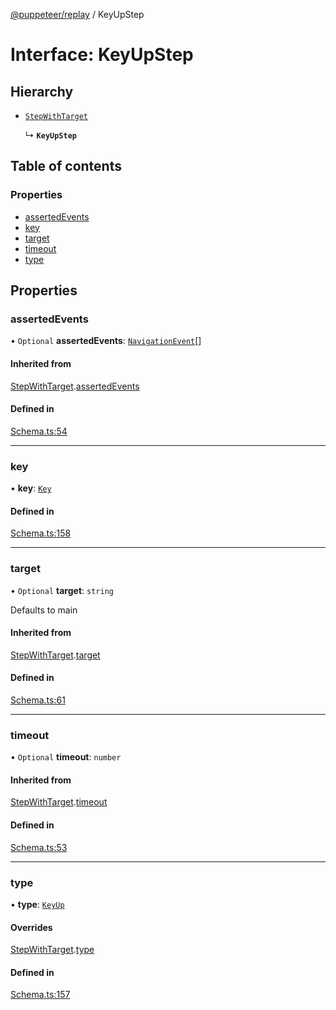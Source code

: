 [@puppeteer/replay](../README.md) / KeyUpStep

# Interface: KeyUpStep

## Hierarchy

- [`StepWithTarget`](Schema.StepWithTarget.md)

  ↳ **`KeyUpStep`**

## Table of contents

### Properties

- [assertedEvents](KeyUpStep.md#assertedevents)
- [key](KeyUpStep.md#key)
- [target](KeyUpStep.md#target)
- [timeout](KeyUpStep.md#timeout)
- [type](KeyUpStep.md#type)

## Properties

### assertedEvents

• `Optional` **assertedEvents**: [`NavigationEvent`](Schema.NavigationEvent.md)[]

#### Inherited from

[StepWithTarget](Schema.StepWithTarget.md).[assertedEvents](Schema.StepWithTarget.md#assertedevents)

#### Defined in

[Schema.ts:54](https://github.com/puppeteer/replay/blob/main/src/Schema.ts#L54)

---

### key

• **key**: [`Key`](../modules/Schema.md#key)

#### Defined in

[Schema.ts:158](https://github.com/puppeteer/replay/blob/main/src/Schema.ts#L158)

---

### target

• `Optional` **target**: `string`

Defaults to main

#### Inherited from

[StepWithTarget](Schema.StepWithTarget.md).[target](Schema.StepWithTarget.md#target)

#### Defined in

[Schema.ts:61](https://github.com/puppeteer/replay/blob/main/src/Schema.ts#L61)

---

### timeout

• `Optional` **timeout**: `number`

#### Inherited from

[StepWithTarget](Schema.StepWithTarget.md).[timeout](Schema.StepWithTarget.md#timeout)

#### Defined in

[Schema.ts:53](https://github.com/puppeteer/replay/blob/main/src/Schema.ts#L53)

---

### type

• **type**: [`KeyUp`](../enums/Schema.StepType.md#keyup)

#### Overrides

[StepWithTarget](Schema.StepWithTarget.md).[type](Schema.StepWithTarget.md#type)

#### Defined in

[Schema.ts:157](https://github.com/puppeteer/replay/blob/main/src/Schema.ts#L157)
